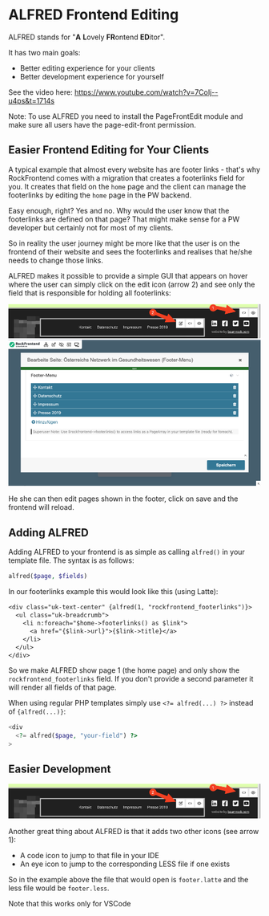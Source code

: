 # ALFRED Frontend Editing

ALFRED stands for "<b>A</b> <b>L</b>ovely <b>FR</b>ontend <b>ED</b>itor".

It has two main goals:

- Better editing experience for your clients
- Better development experience for yourself

See the video here: https://www.youtube.com/watch?v=7CoIj--u4ps&t=1714s

<div class='uk-alert uk-alert-warning'>Note: To use ALFRED you need to install the PageFrontEdit module and make sure all users have the page-edit-front permission.</div>

## Easier Frontend Editing for Your Clients

A typical example that almost every website has are footer links - that's why RockFrontend comes with a migration that creates a footerlinks field for you. It creates that field on the `home` page and the client can manage the footerlinks by editing the `home` page in the PW backend.

Easy enough, right? Yes and no. Why would the user know that the footerlinks are defined on that page? That might make sense for a PW developer but certainly not for most of my clients.

So in reality the user journey might be more like that the user is on the frontend of their website and sees the footerlinks and realises that he/she needs to change those links.

ALFRED makes it possible to provide a simple GUI that appears on hover where the user can simply click on the edit icon (arrow 2) and see only the field that is responsible for holding all footerlinks:

<img src=footer.png class=blur>

<img src=alfred.png class=blur>

He she can then edit pages shown in the footer, click on save and the frontend will reload.

## Adding ALFRED

Adding ALFRED to your frontend is as simple as calling `alfred()` in your template file. The syntax is as follows:

```php
alfred($page, $fields)
```

In our footerlinks example this would look like this (using Latte):

```latte
<div class="uk-text-center" {alfred(1, "rockfrontend_footerlinks")}>
  <ul class="uk-breadcrumb">
    <li n:foreach="$home->footerlinks() as $link">
      <a href="{$link->url}">{$link->title}</a>
    </li>
  </ul>
</div>
```

So we make ALFRED show page 1 (the home page) and only show the `rockfrontend_footerlinks` field. If you don't provide a second parameter it will render all fields of that page.

When using regular PHP templates simply use `<?= alfred(...) ?>` instead of `{alfred(...)}`:

```php
<div
  <?= alfred($page, "your-field") ?>
>
```

## Easier Development

<img src=footer.png class=blur>

Another great thing about ALFRED is that it adds two other icons (see arrow 1):

- A code icon to jump to that file in your IDE
- An eye icon to jump to the corresponding LESS file if one exists

So in the example above the file that would open is `footer.latte` and the less file would be `footer.less`.

<div class=uk-alert>Note that this works only for VSCode</div>
